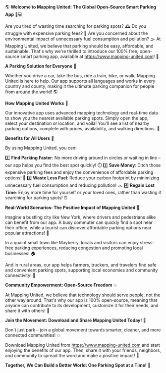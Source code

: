 🌎 **Welcome to Mapping United: The Global Open-Source Smart Parking App** 🚗💻

Are you tired of wasting time searching for parking spots? 🕰️ Do you struggle with expensive parking fees? 💸 Are you concerned about the environmental impact of unnecessary fuel consumption and pollution? 🌫️ At Mapping United, we believe that parking should be easy, affordable, and sustainable. That's why we're thrilled to introduce our 100% free, open-source smart parking app, available at https://www.mapping-united.com! 📲

**A Parking Solution for Everyone** 🌈

Whether you drive a car, take the bus, ride a train, bike, or walk, Mapping United is here to help. Our app supports all languages and works in every country and county, making it the ultimate parking companion for people from around the world! 🌎

**How Mapping United Works** 🔧

Our innovative app uses advanced mapping technology and real-time data to show you the nearest available parking spots. Simply open the app, select your destination or location, and voilà! You'll see a list of nearby parking options, complete with prices, availability, and walking directions. 📍️

**Benefits for All Users** 💪

By using Mapping United, you can:

1️⃣ **Find Parking Faster**: No more driving around in circles or waiting in line – our app helps you find the best spot quickly! ⏱️
2️⃣ **Save Money**: Ditch those expensive parking fees and enjoy the convenience of affordable parking options! 💸
3️⃣ **Waste Less Fuel**: Reduce your carbon footprint by minimizing unnecessary fuel consumption and reducing pollution! 🌫️
4️⃣ **Regain Lost Time**: Enjoy more time for yourself or your loved ones, rather than wasting it searching for parking spots! ⏰

**Real-World Scenarios: The Positive Impact of Mapping United** 🌟

Imagine a bustling city like New York, where drivers and pedestrians alike can benefit from our app. A busy commuter can quickly find a spot near their office, while a tourist can discover affordable parking options near popular attractions! 🗽️

In a quaint small town like Mayberry, locals and visitors can enjoy stress-free parking experiences, reducing congestion and promoting local businesses! 🏠

And in rural areas, our app helps farmers, truckers, and travelers find safe and convenient parking spots, supporting local economies and community connectivity! 🌾

**Community Empowerment: Open-Source Freedom** 💥

At Mapping United, we believe that technology should serve people, not the other way around. That's why our app is 100% open-source, meaning that anyone can contribute to its development, customize it for their needs, and share it with others! 🤝

**Join the Movement: Download and Share Mapping United Today!** 📲

Don't just park – join a global movement towards smarter, cleaner, and more connected communities! 💥

Download Mapping United from https://www.mapping-united.com and start enjoying the benefits of our app. Then, share it with your friends, neighbors, and community to spread the word and make a positive impact! 📢

**Together, We Can Build a Better World: One Parking Spot at a Time!** 💪